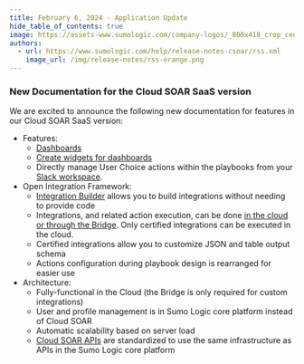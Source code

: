 ```yaml
---
title: February 6, 2024 - Application Update
hide_table_of_contents: true
image: https://assets-www.sumologic.com/company-logos/_800x418_crop_center-center_82_none/SumoLogic_Preview_600x600.jpg
authors:
  - url: https://www.sumologic.com/help/release-notes-csoar/rss.xml
    image_url: /img/release-notes/rss-orange.png
---
```


### New Documentation for the Cloud SOAR SaaS version​

We are excited to announce the following new documentation for features in our Cloud SOAR SaaS version:
* Features:
   * [Dashboards](/docs/cloud-soar/incidents-triage/#create-a-dashboard)
   * [Create widgets for dashboards](/docs/cloud-soar/incidents-triage/#create-widgets)
   * Directly manage User Choice actions within the playbooks from your [Slack workspace](/docs/cloud-soar/automation/#configure-slack-for-cloud-soar).
 * Open Integration Framework:
    * [Integration Builder](/docs/cloud-soar/automation#integration-builder) allows you to build integrations without needing to provide code
   * Integrations, and related action execution, can be done [in the cloud or through the Bridge](/docs/cloud-soar/automation#cloud-or-bridge-execution). Only certified integrations can be executed in the cloud.
    * Certified integrations allow you to customize JSON and table output schema
    * Actions configuration during playbook design is rearranged for easier use
* Architecture:
     * Fully-functional in the Cloud (the Bridge is only required for custom integrations)
     * User and profile management is in Sumo Logic core platform instead of Cloud SOAR
     * Automatic scalability based on server load
     * [Cloud SOAR APIs](/docs/api/cloud-soar/) are standardized to use the same infrastructure as APIs in the Sumo Logic core platform
